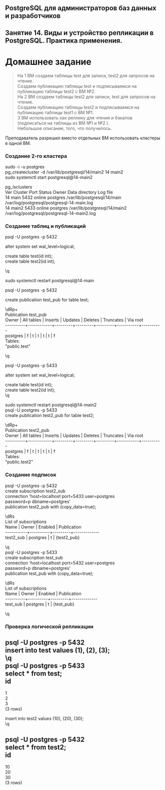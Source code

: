 ## PostgreSQL для администраторов баз данных и разработчиков ##  
## Занятие 14. Виды и устройство репликации в PostgreSQL. Практика применения. ##  
# Домашнее задание # 

>На 1 ВМ создаем таблицы test для записи, test2 для запросов на чтение.  
>Создаем публикацию таблицы test и подписываемся на публикацию таблицы test2 с ВМ №2.  
>На 2 ВМ создаем таблицы test2 для записи, test для запросов на чтение.  
>Создаем публикацию таблицы test2 и подписываемся на публикацию таблицы test1 с ВМ №1.  
>3 ВМ использовать как реплику для чтения и бэкапов (подписаться на таблицы из ВМ №1 и №2 ).  
>Небольшое описание, того, что получилось.  

Преподаватель разрешил вместо отдельных ВМ использовать кластеры в одной ВМ.  

### Создание 2-го кластера ###

sudo -i -u postgres  
pg_createcluster -d /var/lib/postgresql/14/main2 14 main2  
sudo systemctl start postgresql@14-main2  

pg_lsclusters  
Ver Cluster Port Status Owner    Data directory               Log file  
14  main    5432 online postgres /var/lib/postgresql/14/main  /var/log/postgresql/postgresql-14-main.log  
14  main2   5433 online postgres /var/lib/postgresql/14/main2 /var/log/postgresql/postgresql-14-main2.log  

### Создание таблиц и публикаций ###

psql -U postgres -p 5432  

alter system set wal_level=logical;  

create table test(id int);  
create table test2(id int);  

\q  

sudo systemctl restart postgresql@14-main  

psql -U postgres -p 5432  

create publication test_pub for table test;  

\dRp+  
                           Publication test_pub  
  Owner   | All tables | Inserts | Updates | Deletes | Truncates | Via root   
----------+------------+---------+---------+---------+-----------+----------  
 postgres | f          | t       | t       | t       | t         | f  
Tables:  
    "public.test"  

\q  

psql -U postgres -p 5433  

alter system set wal_level=logical;  

create table test(id int);  
create table test2(id int);  
\q
  
sudo systemctl restart postgresql@14-main2  
psql -U postgres -p 5433  
create publication test2_pub for table test2;  

\dRp+  
                           Publication test2_pub  
  Owner   | All tables | Inserts | Updates | Deletes | Truncates | Via root   
----------+------------+---------+---------+---------+-----------+----------  
 postgres | f          | t       | t       | t       | t         | f  
Tables:  
    "public.test2"  


### Создание подписок ###

psql -U postgres -p 5432  
create subscription test2_sub  
connection 'host=localhost port=5433 user=postgres  
password=p dbname=postgres'  
publication test2_pub with (copy_data=true);  

\dRs  
            List of subscriptions  
   Name    |  Owner   | Enabled | Publication   
-----------+----------+---------+-------------  
 test2_sub | postgres | t       | {test2_pub}  

\q  
psql -U postgres -p 5433  
create subscription test_sub  
connection 'host=localhost port=5432 user=postgres  
password=p dbname=postgres'  
publication test_pub with (copy_data=true);  

\dRs  
            List of subscriptions  
   Name   |  Owner   | Enabled | Publication   
----------+----------+---------+-------------  
 test_sub | postgres | t       | {test_pub}  

\q  

### Проверка логической репликации ###

psql -U postgres -p 5432  
insert into test values (1), (2), (3);  
\q  
psql -U postgres -p 5433  
select * from test;  
 id   
----  
  1  
  2  
  3  
(3 rows)  

insert into test2 values (10), (20), (30);  
\q  

psql -U postgres -p 5432  
select * from test2;  
 id   
----  
 10  
 20  
 30  
(3 rows)  



